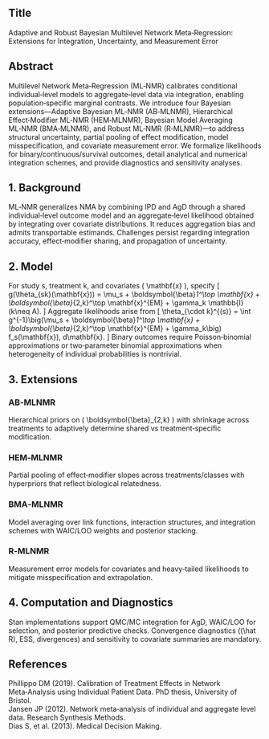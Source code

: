 ## Title
Adaptive and Robust Bayesian Multilevel Network Meta‑Regression: Extensions for Integration, Uncertainty, and Measurement Error

## Abstract
Multilevel Network Meta‑Regression (ML‑NMR) calibrates conditional individual‑level models to aggregate‑level data via integration, enabling population‑specific marginal contrasts. We introduce four Bayesian extensions—Adaptive Bayesian ML‑NMR (AB‑MLNMR), Hierarchical Effect‑Modifier ML‑NMR (HEM‑MLNMR), Bayesian Model Averaging ML‑NMR (BMA‑MLNMR), and Robust ML‑NMR (R‑MLNMR)—to address structural uncertainty, partial pooling of effect modification, model misspecification, and covariate measurement error. We formalize likelihoods for binary/continuous/survival outcomes, detail analytical and numerical integration schemes, and provide diagnostics and sensitivity analyses.

## 1. Background
ML‑NMR generalizes NMA by combining IPD and AgD through a shared individual‑level outcome model and an aggregate‑level likelihood obtained by integrating over covariate distributions. It reduces aggregation bias and admits transportable estimands. Challenges persist regarding integration accuracy, effect‑modifier sharing, and propagation of uncertainty.

## 2. Model
For study s, treatment k, and covariates \( \mathbf{x} \), specify
\[ g(\theta_{sk}(\mathbf{x})) = \mu_s + \boldsymbol{\beta}_1^\top \mathbf{x} + \boldsymbol{\beta}_{2,k}^\top \mathbf{x}^{EM} + \gamma_k \mathbb{I}(k\neq A). \]
Aggregate likelihoods arise from
\[ \theta_{\cdot k}^{(s)} = \int g^{-1}\big(\mu_s + \boldsymbol{\beta}_1^\top \mathbf{x} + \boldsymbol{\beta}_{2,k}^\top \mathbf{x}^{EM} + \gamma_k\big) f_s(\mathbf{x})\, d\mathbf{x}. \]
Binary outcomes require Poisson‑binomial approximations or two‑parameter binomial approximations when heterogeneity of individual probabilities is nontrivial.

## 3. Extensions
### AB‑MLNMR
Hierarchical priors on \( \boldsymbol{\beta}_{2,k} \) with shrinkage across treatments to adaptively determine shared vs treatment‑specific modification.

### HEM‑MLNMR
Partial pooling of effect‑modifier slopes across treatments/classes with hyperpriors that reflect biological relatedness.

### BMA‑MLNMR
Model averaging over link functions, interaction structures, and integration schemes with WAIC/LOO weights and posterior stacking.

### R‑MLNMR
Measurement error models for covariates and heavy‑tailed likelihoods to mitigate misspecification and extrapolation.

## 4. Computation and Diagnostics
Stan implementations support QMC/MC integration for AgD, WAIC/LOO for selection, and posterior predictive checks. Convergence diagnostics (\(\hat R\), ESS, divergences) and sensitivity to covariate summaries are mandatory.

## References
Phillippo DM (2019). Calibration of Treatment Effects in Network Meta‑Analysis using Individual Patient Data. PhD thesis, University of Bristol.\
Jansen JP (2012). Network meta‑analysis of individual and aggregate level data. Research Synthesis Methods.\
Dias S, et al. (2013). Medical Decision Making.

